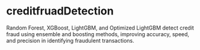 # creditfruadDetection
Random Forest, XGBoost, LightGBM, and Optimized LightGBM detect credit fraud using ensemble and boosting methods, improving accuracy, speed, and precision in identifying fraudulent transactions.
